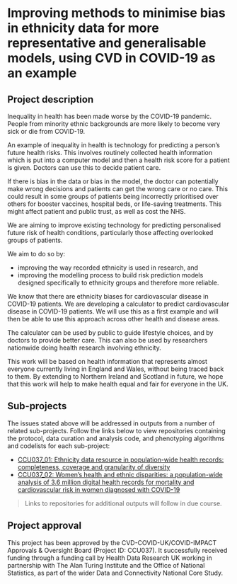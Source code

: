 # Improving methods to minimise bias in ethnicity data for more representative and generalisable models, using CVD in COVID-19 as an example

## Project description

Inequality in health has been made worse by the COVID-19 pandemic. People from minority ethnic backgrounds are more likely to become very sick or die from COVID-19.

An example of inequality in health is technology for predicting a person’s future health risks. This involves routinely collected health information which is put into a computer model and then a health risk score for a patient is given. Doctors can use this to decide patient care.

If there is bias in the data or bias in the model, the doctor can potentially make wrong decisions and patients can get the wrong care or no care. This could result in some groups of patients being incorrectly prioritised over others for booster vaccines, hospital beds, or life-saving treatments. This might affect patient and public trust, as well as cost the NHS.

We are aiming to improve existing technology for predicting personalised future risk of health conditions, particularly those affecting overlooked groups of patients.

We aim to do so by:

* improving the way recorded ethnicity is used in research, and
* improving the modelling process to build risk prediction models designed specifically to ethnicity groups and therefore more reliable.

We know that there are ethnicity biases for cardiovascular disease in COVID-19 patients. We are developing a calculator to predict cardiovascular disease in COVID-19 patients. We will use this as a first example and will then be able to use this approach across other health and disease areas.

The calculator can be used by public to guide lifestyle choices, and by doctors to provide better care. This can also be used by researchers nationwide doing health research involving ethnicity.

This work will be based on health information that represents almost everyone currently living in England and Wales, without being traced back to them. By extending to Northern Ireland and Scotland in future, we hope that this work will help to make health equal and fair for everyone in the UK.

## Sub-projects

The issues stated above will be addressed in outputs from a number of related sub-projects.  Follow the links below to view repositories containing the protocol, data curation and analysis code, and phenotyping algorithms and codelists for each sub-project:

* [CCU037_01: Ethnicity data resource in population-wide health records: completeness, coverage and granularity of diversity](https://github.com/BHFDSC/CCU037_01)
* [CCU037_02: Women’s health and ethnic disparities: a population-wide analysis of 3.6 million digital health records for mortality and cardiovascular risk in women diagnosed with COVID-19](https://github.com/BHFDSC/CCU037_02)

> Links to repositories for additional outputs will follow in due course.

## Project approval

This project has been approved by the CVD-COVID-UK/COVID-IMPACT Approvals & Oversight Board (Project ID: CCU037). It successfully received funding through a funding call by Health Data Research UK working in partnership with The Alan Turing Institute and the Office of National Statistics, as part of the wider Data and Connectivity National Core Study.
